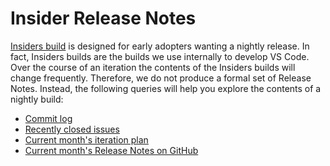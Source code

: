 # Insider Release Notes

[Insiders build](https://code.visualstudio.com/blogs/2016/05/23/evolution-of-insiders) is designed for early adopters wanting a nightly release. In fact, Insiders builds are the builds we use internally to develop VS Code. 
Over the course of an iteration the contents of the Insiders builds will change frequently. Therefore, we do not produce a formal set of Release Notes. Instead, the following queries will help you explore the contents of a nightly build:
* [Commit log](https://github.com/Microsoft/vscode/commits/master)
* [Recently closed issues](https://github.com/Microsoft/vscode/issues?utf8=%E2%9C%93&q=is%3Aissue+is%3Aclosed) 
* [Current month's iteration plan](https://github.com/Microsoft/vscode/issues?utf8=%E2%9C%93&q=is%3Aissue+label%3Aiteration-plan+)
* [Current month's Release Notes on GitHub](https://github.com/Microsoft/vscode-docs/blob/vnext/release-notes)
